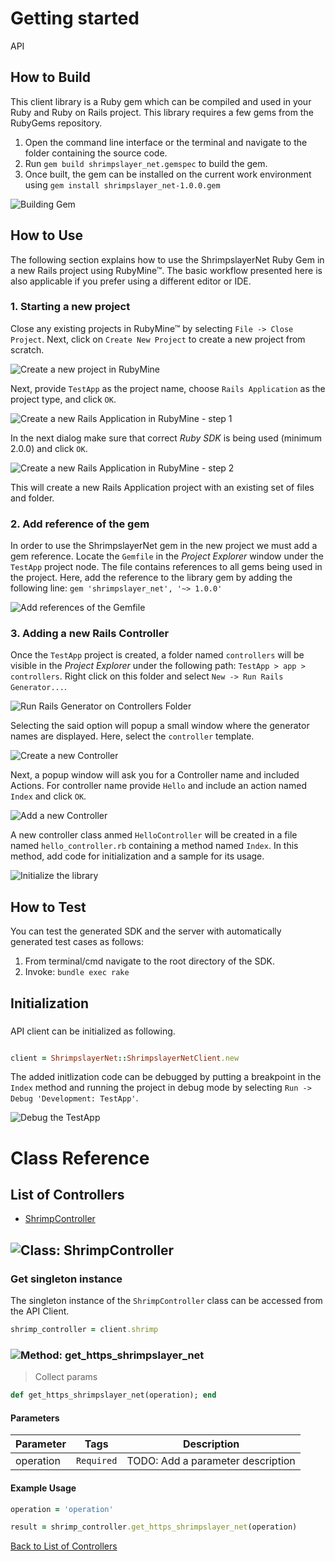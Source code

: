 # Getting started

API

## How to Build

This client library is a Ruby gem which can be compiled and used in your Ruby and Ruby on Rails project. This library requires a few gems from the RubyGems repository.

1. Open the command line interface or the terminal and navigate to the folder containing the source code.
2. Run ``` gem build shrimpslayer_net.gemspec ``` to build the gem.
3. Once built, the gem can be installed on the current work environment using ``` gem install shrimpslayer_net-1.0.0.gem ```

![Building Gem](https://apidocs.io/illustration/ruby?step=buildSDK&workspaceFolder=Shrimpslayer.net-Ruby&workspaceName=Shrimpslayer.net-Ruby&projectName=shrimpslayer_net&gemName=shrimpslayer_net&gemVer=1.0.0)

## How to Use

The following section explains how to use the ShrimpslayerNet Ruby Gem in a new Rails project using RubyMine&trade;. The basic workflow presented here is also applicable if you prefer using a different editor or IDE.

### 1. Starting a new project

Close any existing projects in RubyMine&trade; by selecting ``` File -> Close Project ```. Next, click on ``` Create New Project ``` to create a new project from scratch.

![Create a new project in RubyMine](https://apidocs.io/illustration/ruby?step=createNewProject0&workspaceFolder=Shrimpslayer.net-Ruby&workspaceName=ShrimpslayerNet&projectName=shrimpslayer_net&gemName=shrimpslayer_net&gemVer=1.0.0)

Next, provide ``` TestApp ``` as the project name, choose ``` Rails Application ``` as the project type, and click ``` OK ```.

![Create a new Rails Application in RubyMine - step 1](https://apidocs.io/illustration/ruby?step=createNewProject1&workspaceFolder=Shrimpslayer.net-Ruby&workspaceName=ShrimpslayerNet&projectName=shrimpslayer_net&gemName=shrimpslayer_net&gemVer=1.0.0)

In the next dialog make sure that correct *Ruby SDK* is being used (minimum 2.0.0) and click ``` OK ```.

![Create a new Rails Application in RubyMine - step 2](https://apidocs.io/illustration/ruby?step=createNewProject2&workspaceFolder=Shrimpslayer.net-Ruby&workspaceName=ShrimpslayerNet&projectName=shrimpslayer_net&gemName=shrimpslayer_net&gemVer=1.0.0)

This will create a new Rails Application project with an existing set of files and folder.

### 2. Add reference of the gem

In order to use the ShrimpslayerNet gem in the new project we must add a gem reference. Locate the ```Gemfile``` in the *Project Explorer* window under the ``` TestApp ``` project node. The file contains references to all gems being used in the project. Here, add the reference to the library gem by adding the following line: ``` gem 'shrimpslayer_net', '~> 1.0.0' ```

![Add references of the Gemfile](https://apidocs.io/illustration/ruby?step=addReference&workspaceFolder=Shrimpslayer.net-Ruby&workspaceName=ShrimpslayerNet&projectName=shrimpslayer_net&gemName=shrimpslayer_net&gemVer=1.0.0)

### 3. Adding a new Rails Controller

Once the ``` TestApp ``` project is created, a folder named ``` controllers ``` will be visible in the *Project Explorer* under the following path: ``` TestApp > app > controllers ```. Right click on this folder and select ``` New -> Run Rails Generator... ```.

![Run Rails Generator on Controllers Folder](https://apidocs.io/illustration/ruby?step=addCode0&workspaceFolder=Shrimpslayer.net-Ruby&workspaceName=ShrimpslayerNet&projectName=shrimpslayer_net&gemName=shrimpslayer_net&gemVer=1.0.0)

Selecting the said option will popup a small window where the generator names are displayed. Here, select the ``` controller ``` template.

![Create a new Controller](https://apidocs.io/illustration/ruby?step=addCode1&workspaceFolder=Shrimpslayer.net-Ruby&workspaceName=ShrimpslayerNet&projectName=shrimpslayer_net&gemName=shrimpslayer_net&gemVer=1.0.0)

Next, a popup window will ask you for a Controller name and included Actions. For controller name provide ``` Hello ``` and include an action named ``` Index ``` and click ``` OK ```.

![Add a new Controller](https://apidocs.io/illustration/ruby?step=addCode2&workspaceFolder=Shrimpslayer.net-Ruby&workspaceName=ShrimpslayerNet&projectName=shrimpslayer_net&gemName=shrimpslayer_net&gemVer=1.0.0)

A new controller class anmed ``` HelloController ``` will be created in a file named ``` hello_controller.rb ``` containing a method named ``` Index ```. In this method, add code for initialization and a sample for its usage.

![Initialize the library](https://apidocs.io/illustration/ruby?step=addCode3&workspaceFolder=Shrimpslayer.net-Ruby&workspaceName=ShrimpslayerNet&projectName=shrimpslayer_net&gemName=shrimpslayer_net&gemVer=1.0.0)

## How to Test

You can test the generated SDK and the server with automatically generated test
cases as follows:

  1. From terminal/cmd navigate to the root directory of the SDK.
  2. Invoke: `bundle exec rake`

## Initialization

### 

API client can be initialized as following.

```ruby

client = ShrimpslayerNet::ShrimpslayerNetClient.new
```

The added initlization code can be debugged by putting a breakpoint in the ``` Index ``` method and running the project in debug mode by selecting ``` Run -> Debug 'Development: TestApp' ```.

![Debug the TestApp](https://apidocs.io/illustration/ruby?step=addCode4&workspaceFolder=Shrimpslayer.net-Ruby&workspaceName=ShrimpslayerNet&projectName=shrimpslayer_net&gemName=shrimpslayer_net&gemVer=1.0.0&initLine=client%2520%253D%2520ShrimpslayerNetClient.new)



# Class Reference

## <a name="list_of_controllers"></a>List of Controllers

* [ShrimpController](#shrimp_controller)

## <a name="shrimp_controller"></a>![Class: ](https://apidocs.io/img/class.png ".ShrimpController") ShrimpController

### Get singleton instance

The singleton instance of the ``` ShrimpController ``` class can be accessed from the API Client.

```ruby
shrimp_controller = client.shrimp
```

### <a name="get_https_shrimpslayer_net"></a>![Method: ](https://apidocs.io/img/method.png ".ShrimpController.get_https_shrimpslayer_net") get_https_shrimpslayer_net

> Collect params


```ruby
def get_https_shrimpslayer_net(operation); end
```

#### Parameters

| Parameter | Tags | Description |
|-----------|------|-------------|
| operation |  ``` Required ```  | TODO: Add a parameter description |


#### Example Usage

```ruby
operation = 'operation'

result = shrimp_controller.get_https_shrimpslayer_net(operation)

```


[Back to List of Controllers](#list_of_controllers)



